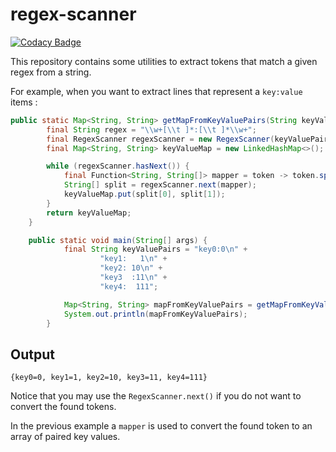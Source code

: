 # regex-scanner

[![Codacy Badge](https://api.codacy.com/project/badge/Grade/4a0a937750f94c77ab343341a1add08d)](https://app.codacy.com/manual/BelmoMusta/regex-scanner?utm_source=github.com&utm_medium=referral&utm_content=BelmoMusta/regex-scanner&utm_campaign=Badge_Grade_Dashboard)

This repository contains some utilities to extract tokens that match a given regex from a string.

For example, when you want to extract lines that represent a `key:value` items :

``` java
public static Map<String, String> getMapFromKeyValuePairs(String keyValuePairs) {
        final String regex = "\\w+[\\t ]*:[\\t ]*\\w+";
        final RegexScanner regexScanner = new RegexScanner(keyValuePairs, regex);
        final Map<String, String> keyValueMap = new LinkedHashMap<>();

        while (regexScanner.hasNext()) {
            final Function<String, String[]> mapper = token -> token.split("[\\t ]*:[\\t ]*");
            String[] split = regexScanner.next(mapper);
            keyValueMap.put(split[0], split[1]);
        }
        return keyValueMap;
    }

    public static void main(String[] args) {
            final String keyValuePairs = "key0:0\n" +
                    "key1:   1\n" +
                    "key2: 10\n" +
                    "key3  :11\n" +
                    "key4:  111";

            Map<String, String> mapFromKeyValuePairs = getMapFromKeyValuePairs(keyValuePairs);
            System.out.println(mapFromKeyValuePairs);
        }
```
## Output
```console
{key0=0, key1=1, key2=10, key3=11, key4=111}
```

Notice that you may use the `RegexScanner.next()` if you do not want to convert the found tokens.

In the previous example a `mapper` is used to convert the found token to an array of paired key values.
